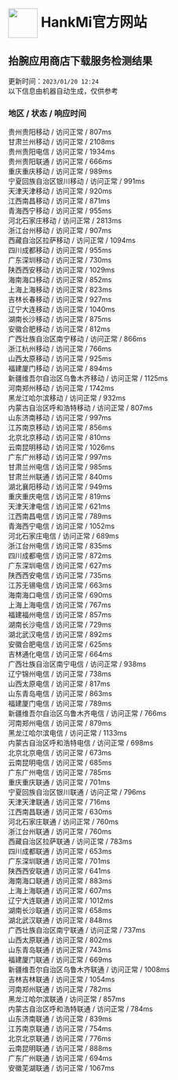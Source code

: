 # [<img src="https://www.hankmi.com/favicon.ico" width="60" height="60" align="center" />](https://www.hankmi.com) HankMi官方网站

## 抬腕应用商店下载服务检测结果
更新时间：`2023/01/20 12:24`  
以下信息由机器自动生成，仅供参考  

### 地区 / 状态 / 响应时间  
贵州贵阳移动 / 访问正常 / 807ms  
甘肃兰州移动 / 访问正常 / 2108ms  
贵州贵阳电信 / 访问正常 / 1934ms  
贵州贵阳联通 / 访问正常 / 666ms  
重庆重庆移动 / 访问正常 / 989ms  
宁夏回族自治区银川移动 / 访问正常 / 991ms  
天津天津移动 / 访问正常 / 920ms  
江西南昌移动 / 访问正常 / 871ms  
青海西宁移动 / 访问正常 / 955ms  
河北石家庄移动 / 访问正常 / 2813ms    
浙江台州移动 / 访问正常 / 907ms  
西藏自治区拉萨移动 / 访问正常 / 1094ms  
四川成都移动 / 访问正常 / 955ms  
广东深圳移动 / 访问正常 / 730ms  
陕西西安移动 / 访问正常 / 1029ms  
海南海口移动 / 访问正常 / 852ms  
上海上海移动 / 访问正常 / 823ms  
吉林长春移动 / 访问正常 / 927ms  
辽宁大连移动 / 访问正常 / 1040ms  
湖南长沙移动 / 访问正常 / 875ms  
安徽合肥移动 / 访问正常 / 812ms  
广西壮族自治区南宁移动 / 访问正常 / 866ms  
浙江杭州移动 / 访问正常 / 766ms  
山西太原移动 / 访问正常 / 925ms  
福建厦门移动 / 访问正常 / 894ms  
新疆维吾尔自治区乌鲁木齐移动 / 访问正常 / 1125ms  
河南郑州移动 / 访问正常 / 1742ms  
黑龙江哈尔滨移动 / 访问正常 / 932ms  
内蒙古自治区呼和浩特移动 / 访问正常 / 807ms  
山东济南移动 / 访问正常 / 997ms  
江苏南京移动 / 访问正常 / 856ms  
北京北京移动 / 访问正常 / 810ms  
云南昆明移动 / 访问正常 / 1026ms  
广东广州移动 / 访问正常 / 997ms  
甘肃兰州电信 / 访问正常 / 985ms  
甘肃兰州联通 / 访问正常 / 840ms  
湖北襄阳移动 / 访问正常 / 949ms  
重庆重庆电信 / 访问正常 / 819ms  
天津天津电信 / 访问正常 / 621ms  
江西南昌电信 / 访问正常 / 789ms  
青海西宁电信 / 访问正常 / 1052ms  
河北石家庄电信 / 访问正常 / 689ms  
浙江台州电信 / 访问正常 / 835ms  
四川成都电信 / 访问正常 / 872ms  
广东深圳电信 / 访问正常 / 627ms  
陕西西安电信 / 访问正常 / 735ms  
江苏无锡电信 / 访问正常 / 663ms  
海南海口电信 / 访问正常 / 690ms  
上海上海电信 / 访问正常 / 767ms  
福建福州电信 / 访问正常 / 857ms  
湖南长沙电信 / 访问正常 / 729ms  
湖北武汉电信 / 访问正常 / 892ms  
安徽合肥电信 / 访问正常 / 625ms  
吉林通化电信 / 访问正常 / 664ms  
广西壮族自治区南宁电信 / 访问正常 / 938ms  
辽宁锦州电信 / 访问正常 / 738ms  
山西太原电信 / 访问正常 / 817ms  
山东青岛电信 / 访问正常 / 863ms  
福建厦门电信 / 访问正常 / 789ms  
新疆维吾尔自治区乌鲁木齐电信 / 访问正常 / 766ms  
河南郑州电信 / 访问正常 / 879ms  
黑龙江哈尔滨电信 / 访问正常 / 1133ms  
内蒙古自治区呼和浩特电信 / 访问正常 / 698ms  
北京北京电信 / 访问正常 / 673ms  
云南昆明电信 / 访问正常 / 685ms  
广东广州电信 / 访问正常 / 785ms  
重庆重庆联通 / 访问正常 / 701ms  
宁夏回族自治区银川联通 / 访问正常 / 796ms  
天津天津联通 / 访问正常 / 716ms  
江西南昌联通 / 访问正常 / 630ms  
河北石家庄联通 / 访问正常 / 760ms  
浙江台州联通 / 访问正常 / 760ms  
西藏自治区拉萨联通 / 访问正常 / 783ms  
四川成都联通 / 访问正常 / 653ms  
广东深圳联通 / 访问正常 / 701ms  
陕西西安联通 / 访问正常 / 641ms  
海南海口联通 / 访问正常 / 883ms  
上海上海联通 / 访问正常 / 607ms  
辽宁大连联通 / 访问正常 / 1012ms  
湖南长沙联通 / 访问正常 / 658ms  
湖北武汉联通 / 访问正常 / 848ms  
广西壮族自治区南宁联通 / 访问正常 / 737ms  
山西太原联通 / 访问正常 / 802ms  
山东青岛联通 / 访问正常 / 743ms  
福建厦门联通 / 访问正常 / 669ms  
新疆维吾尔自治区乌鲁木齐联通 / 访问正常 / 1008ms  
吉林吉林联通 / 访问正常 / 1054ms  
河南郑州联通 / 访问正常 / 782ms  
黑龙江哈尔滨联通 / 访问正常 / 857ms  
内蒙古自治区呼和浩特联通 / 访问正常 / 784ms  
山东济南联通 / 访问正常 / 839ms  
江苏南京联通 / 访问正常 / 754ms  
北京北京联通 / 访问正常 / 776ms  
云南昆明联通 / 访问正常 / 888ms  
广东广州联通 / 访问正常 / 694ms  
安徽芜湖联通 / 访问正常 / 1067ms
